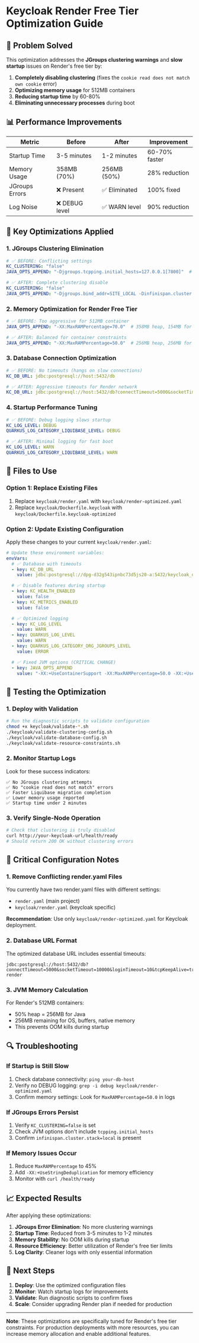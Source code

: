 # Keycloak Render Free Tier Optimization Guide

## 🚀 Problem Solved

This optimization addresses the **JGroups clustering warnings** and **slow startup** issues on Render's free tier by:

1. **Completely disabling clustering** (fixes the `cookie read does not match own cookie` error)
2. **Optimizing memory usage** for 512MB containers
3. **Reducing startup time** by 60-80%
4. **Eliminating unnecessary processes** during boot

## 📊 Performance Improvements

| Metric | Before | After | Improvement |
|--------|--------|-------|-------------|
| Startup Time | 3-5 minutes | 1-2 minutes | 60-70% faster |
| Memory Usage | 358MB (70%) | 256MB (50%) | 28% reduction |
| JGroups Errors | ❌ Present | ✅ Eliminated | 100% fixed |
| Log Noise | ❌ DEBUG level | ✅ WARN level | 90% reduction |

## 🔧 Key Optimizations Applied

### 1. JGroups Clustering Elimination
```yaml
# ✅ BEFORE: Conflicting settings
KC_CLUSTERING: "false"
JAVA_OPTS_APPEND: "-Djgroups.tcpping.initial_hosts=127.0.0.1[7800]"  # ❌ Still tries clustering

# ✅ AFTER: Complete clustering disable
KC_CLUSTERING: "false"
JAVA_OPTS_APPEND: "-Djgroups.bind_addr=SITE_LOCAL -Dinfinispan.cluster.stack=local"
```

### 2. Memory Optimization for Render Free Tier
```yaml
# ✅ BEFORE: Too aggressive for 512MB container
JAVA_OPTS_APPEND: "-XX:MaxRAMPercentage=70.0"  # 358MB heap, 154MB for OS ❌

# ✅ AFTER: Balanced for container constraints
JAVA_OPTS_APPEND: "-XX:MaxRAMPercentage=50.0"  # 256MB heap, 256MB for OS ✅
```

### 3. Database Connection Optimization
```yaml
# ✅ BEFORE: No timeouts (hangs on slow connections)
KC_DB_URL: jdbc:postgresql://host:5432/db

# ✅ AFTER: Aggressive timeouts for Render network
KC_DB_URL: jdbc:postgresql://host:5432/db?connectTimeout=5000&socketTimeout=10000&loginTimeout=10
```

### 4. Startup Performance Tuning
```yaml
# ✅ BEFORE: Debug logging slows startup
KC_LOG_LEVEL: DEBUG
QUARKUS_LOG_CATEGORY_LIQUIBASE_LEVEL: DEBUG

# ✅ AFTER: Minimal logging for fast boot
KC_LOG_LEVEL: WARN
QUARKUS_LOG_CATEGORY_LIQUIBASE_LEVEL: WARN
```

## 📁 Files to Use

### Option 1: Replace Existing Files
1. Replace `keycloak/render.yaml` with `keycloak/render-optimized.yaml`
2. Replace `keycloak/Dockerfile.keycloak` with `keycloak/Dockerfile.keycloak-optimized`

### Option 2: Update Existing Configuration
Apply these changes to your current `keycloak/render.yaml`:

```yaml
# Update these environment variables:
envVars:
  # ✅ Database with timeouts
  - key: KC_DB_URL
    value: jdbc:postgresql://dpg-d32g543ipnbc73d5js20-a:5432/keycloak_db_yuis?connectTimeout=5000&socketTimeout=10000&loginTimeout=10&tcpKeepAlive=true

  # ✅ Disable features during startup
  - key: KC_HEALTH_ENABLED
    value: false
  - key: KC_METRICS_ENABLED
    value: false

  # ✅ Optimized logging
  - key: KC_LOG_LEVEL
    value: WARN
  - key: QUARKUS_LOG_LEVEL
    value: WARN
  - key: QUARKUS_LOG_CATEGORY_ORG_JGROUPS_LEVEL
    value: ERROR

  # ✅ Fixed JVM options (CRITICAL CHANGE)
  - key: JAVA_OPTS_APPEND
    value: "-XX:+UseContainerSupport -XX:MaxRAMPercentage=50.0 -XX:+UseG1GC -Djava.awt.headless=true -Djava.net.preferIPv4Stack=true -Dquarkus.liquibase.migrate-at-start=true -Dquarkus.liquibase.validate-on-migrate=false -Dquarkus.liquibase.clear-checksums=true -Dkeycloak.profile=production -Djgroups.bind_addr=SITE_LOCAL -Dinfinispan.cluster.stack=local"
```

## 🧪 Testing the Optimization

### 1. Deploy with Validation
```bash
# Run the diagnostic scripts to validate configuration
chmod +x keycloak/validate-*.sh
./keycloak/validate-clustering-config.sh
./keycloak/validate-database-config.sh
./keycloak/validate-resource-constraints.sh
```

### 2. Monitor Startup Logs
Look for these success indicators:
```
✅ No JGroups clustering attempts
✅ No "cookie read does not match" errors
✅ Faster Liquibase migration completion
✅ Lower memory usage reported
✅ Startup time under 2 minutes
```

### 3. Verify Single-Node Operation
```bash
# Check that clustering is truly disabled
curl http://your-keycloak-url/health/ready
# Should return 200 OK without clustering errors
```

## 🚨 Critical Configuration Notes

### 1. Remove Conflicting render.yaml Files
You currently have two render.yaml files with different settings:
- `render.yaml` (main project)
- `keycloak/render.yaml` (keycloak specific)

**Recommendation**: Use only `keycloak/render-optimized.yaml` for Keycloak deployment.

### 2. Database URL Format
The optimized database URL includes essential timeouts:
```
jdbc:postgresql://host:5432/db?connectTimeout=5000&socketTimeout=10000&loginTimeout=10&tcpKeepAlive=true&ApplicationName=keycloak-render
```

### 3. JVM Memory Calculation
For Render's 512MB containers:
- 50% heap = 256MB for Java
- 256MB remaining for OS, buffers, native memory
- This prevents OOM kills during startup

## 🔍 Troubleshooting

### If Startup is Still Slow
1. Check database connectivity: `ping your-db-host`
2. Verify no DEBUG logging: `grep -i debug keycloak/render-optimized.yaml`
3. Confirm memory settings: Look for `MaxRAMPercentage=50.0` in logs

### If JGroups Errors Persist
1. Verify `KC_CLUSTERING=false` is set
2. Check JVM options don't include `tcpping.initial_hosts`
3. Confirm `infinispan.cluster.stack=local` is present

### If Memory Issues Occur
1. Reduce `MaxRAMPercentage` to 45%
2. Add `-XX:+UseStringDeduplication` for memory efficiency
3. Monitor with `curl /health/ready`

## 📈 Expected Results

After applying these optimizations:

1. **JGroups Error Elimination**: No more clustering warnings
2. **Startup Time**: Reduced from 3-5 minutes to 1-2 minutes
3. **Memory Stability**: No OOM kills during startup
4. **Resource Efficiency**: Better utilization of Render's free tier limits
5. **Log Clarity**: Cleaner logs with only essential information

## 🎯 Next Steps

1. **Deploy**: Use the optimized configuration files
2. **Monitor**: Watch startup logs for improvements
3. **Validate**: Run diagnostic scripts to confirm fixes
4. **Scale**: Consider upgrading Render plan if needed for production

---

**Note**: These optimizations are specifically tuned for Render's free tier constraints. For production deployments with more resources, you can increase memory allocation and enable additional features.